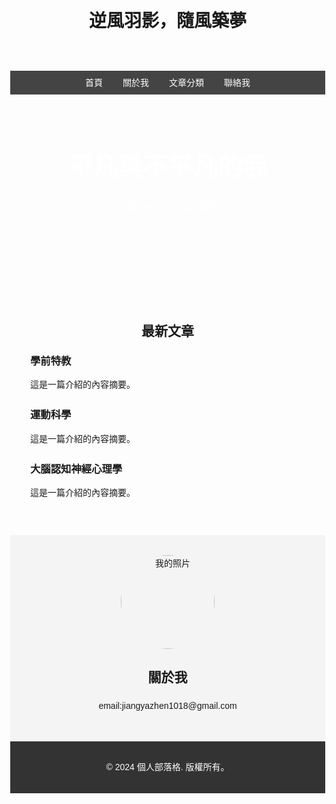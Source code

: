 <!DOCTYPE html>
<html lang="en">
<head>
  <meta charset="UTF-8">
  <meta name="viewport" content="width=device-width, initial-scale=1.0">
  <title>個人部落格</title>
  <style>
    body {
      margin: 0;
      font-family: Arial, sans-serif;
      line-height: 1.6;
      background: url('[[https://encrypted-tbn0.gstatic.com/images?q=tbn:ANd9GcTWvotngTrc08TvgIhtTP3n1tJVysh_IDO3Rg&s](https://img.shoplineapp.com/media/image_clips/6141b144eb75ea0974248ef3/original.jpg?1631695172)](https://img.lovepik.com/background/20211021/large/lovepik-white-feather-creative-background-image_401463433.jpg)') no-repeat center center fixed;
      background-size: cover;
    }

    /* 頂部導航 */
    header {
      background: #333;
      color: #fff;
      padding: 1rem;
      text-align: center;
    }

    nav {
      display: flex;
      justify-content: center;
      background: #444;
    }

    nav a {
      color: #fff;
      padding: 0.5rem 1rem;
      text-decoration: none;
    }

    nav a:hover {
      background: #555;
    }

    /* 主頁橫幅或介紹區 */
    .hero {
      background: url<img src="[https://drive.google.com/file/d/13WIDpWQsQkEzI2ogYXR5YYUyU9PEb6pf/view?usp=sharing" alt](https://img.shoplineapp.com/media/image_clips/6141b144eb75ea0974248ef3/original.jpg?1631695172)="這是一張圖片"> no-repeat center center/cover;
      color: white;
      height: 300px;
      display: flex;
      flex-direction: column;
      justify-content: center;
      align-items: center;
      text-align: center;
    }

    .hero h1 {
      margin: 0;
      font-size: 2.5rem;
    }

    .hero p {
      font-size: 1.2rem;
    }

    /* 最新文章區 */
    .latest-posts {
      padding: 2rem;
    }

    .latest-posts h2 {
      text-align: center;
    }

    .post {
      margin-bottom: 1.5rem;
    }

    .post h3 {
      margin: 0;
    }

    /* 關於我 */
    .about {
      background: #f4f4f4;
      padding: 2rem;
      text-align: center;
    }

    .about img {
      border-radius: 50%;
      width: 150px;
      height: 150px;
    }

    /* 頁尾 */
    footer {
      background: #333;
      color: white;
      text-align: center;
      padding: 1rem;
    }
  </style>
</head>
<body>

  <!-- 頂部導航 -->
  <header>
    <h1>逆風羽影，隨風築夢</h1>
      </header>
  <nav>
    <a href="#">首頁</a>
    <a href="#about">關於我</a>
    <a href="#posts">文章分類</a>
    <a href="#contact">聯絡我</a>
  </nav>

  <!-- 主頁橫幅 -->
  <section class="hero">
    <h1>平凡與不平凡的我</h1>
    <p>分享我的生活與經歷</p>
  </section>

  <!-- 最新文章區 -->
  <section class="latest-posts" id="posts">
    <h2>最新文章</h2>
    <div class="post">
      <h3>學前特教</h3>
      <p>這是一篇介紹的內容摘要。</p>
    </div>
    <div class="post">
      <h3>運動科學</h3>
      <p>這是一篇介紹的內容摘要。</p>
    </div>
    <div class="post">
      <h3>大腦認知神經心理學</h3>
      <p>這是一篇介紹的內容摘要。</p>
    </div>
  </section>

  <!-- 關於我 -->
  <section class="about" id="about">
    <img src="https://example.com/profile-pic.jpg" alt="我的照片">
    <h2>關於我</h2>
    <p>email:jiangyazhen1018@gmail.com</p>
  </section>

  <!-- 頁尾 -->
  <footer>
    <p>&copy; 2024 個人部落格. 版權所有。</p>
  </footer>

</body>
</html>
